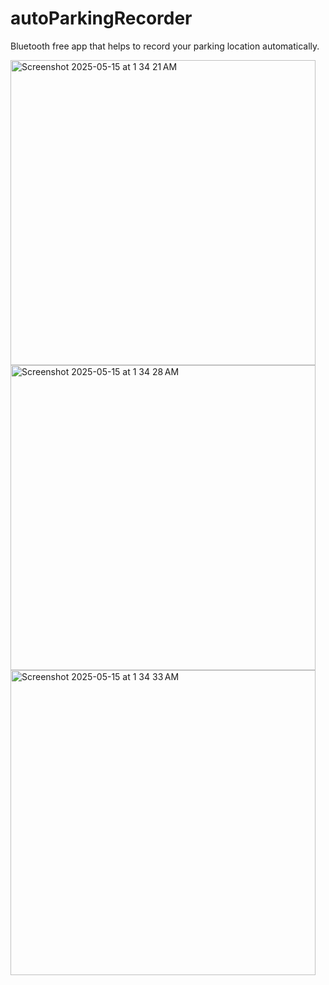 # autoParkingRecorder
Bluetooth free app that helps to record your parking location automatically.

<img width="488" alt="Screenshot 2025-05-15 at 1 34 21 AM" src="https://github.com/user-attachments/assets/b77c72ec-de16-463a-8bdd-e2546d1d7cf2" />
<img width="488" alt="Screenshot 2025-05-15 at 1 34 28 AM" src="https://github.com/user-attachments/assets/e6eeac38-ef16-45ef-84d0-f58991bd5ecd" />
<img width="488" alt="Screenshot 2025-05-15 at 1 34 33 AM" src="https://github.com/user-attachments/assets/c10f4da2-d52c-4285-8b6d-223354866c97" />


